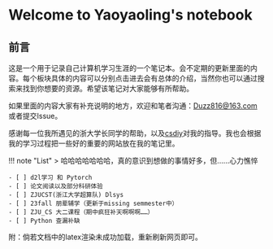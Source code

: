# Welcome to Yaoyaoling's notebook

## 前言
这是一个用于记录自己计算机学习生涯的一个笔记本。会不定期的更新里面的内容。每个板块具体的内容可以分别点击进去会有总体的介绍，当然你也可以通过搜索来找到你想要的资源。希望该笔记对大家能够有所帮助。

如果里面的内容大家有补充说明的地方，欢迎和笔者沟通：Duzz816@163.com 或者提交Issue。

感谢每一位我所遇见的浙大学长同学的帮助，以及[csdiy](https://csdiy.wiki)对我的指导。我也会根据我的学习过程把一些好的重要的网站放在我的笔记里。

!!! note "List"
    > 哈哈哈哈哈哈哈，真的意识到想做的事情好多，但……心力憔悴

    - [ ] d2l学习 和 Pytorch
    - [ ] 论文阅读以及部分科研体验
    - [ ] ZJUCST(浙江大学超算队) Dlsys
    - [ ] 23fall 朋辈辅学（更新于missing semmester中）
    - [ ] ZJU_CS 大二课程（期中疯狂补天啊啊啊……）
    - [ ] Python 查漏补缺

附：倘若文档中的latex渲染未成功加载，重新刷新网页即可。


